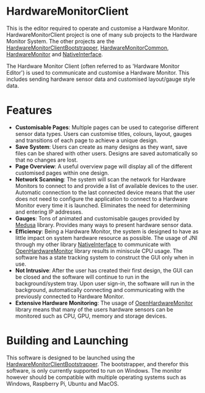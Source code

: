 # HardwareMonitorClient
This is the editor required to operate and customise a Hardware Monitor. HardwareMonitorClient project is one of many sub projects to the Hardware Monitor System. The other projects are the [HardwareMonitorClientBootstrapper](https://github.com/ChristianBenner/HardwareMonitorClientBootstrapper), [HardwareMonitorCommon](https://github.com/ChristianBenner/HardwareMonitorCommon), [HardwareMonitor](https://github.com/ChristianBenner/HardwareMonitor) and [NativeInterface](https://github.com/ChristianBenner/NativeInterface).

The Hardware Monitor Client (often referred to as 'Hardware Monitor Editor') is used to communicate and customise a Hardware Monitor. This includes sending hardware sensor data and customised layout/gauge style data.

# Features
- **Customisable Pages**: Multiple pages can be used to categorise different sensor data types. Users can customise titles, colours, layout, gauges and transitions of each page to achieve a unique design.
- **Save System**: Users can create as many designs as they want, save files can be shared with other users. Designs are saved automatically so that no changes are lost.
- **Page Overview**: A useful overview page will display all of the different customised pages within one design.
- **Network Scanning**: The system will scan the network for Hardware Monitors to connect to and provide a list of available devices to the user. Automatic connection to the last connected device means that the user does not need to configure the application to connect to a Hardware Monitor every time it is launched. Eliminates the need for determining and entering IP addresses.
- **Gauges**: Tons of animated and customisable gauges provided by [Medusa](https://github.com/HanSolo/Medusa) library. Provides many ways to present hardware sensor data.
- **Efficiency**: Being a Hardware Monitor, the system is designed to have as little impact on system hardware resource as possible. The usage of JNI through my other library [NativeInterface](https://github.com/ChristianBenner/NativeInterface) to communicate with [OpenHardwareMonitor](https://github.com/openhardwaremonitor/openhardwaremonitor) library results in miniscule CPU usage. The software has a state tracking system to construct the GUI only when in use.
- **Not Intrusive**: After the user has created their first design, the GUI can be closed and the software will continue to run in the background/system tray. Upon user sign-in, the software will run in the background, automatically connecting and communicating with the previously connected to Hardware Monitor.
- **Extensive Hardware Monitoring**: The usage of [OpenHardwareMonitor](https://github.com/openhardwaremonitor/openhardwaremonitor) library means that many of the users hardware sensors can be monitored such as CPU, GPU, memory and storage devices.

# Building and Launching
This software is designed to be launched using the [HardwareMonitorClientBootstrapper](https://github.com/ChristianBenner/HardwareMonitorClientBootstrapper). The bootstrapper, and therefor this software, is only currently supported to run on Windows. The monitor however should be compatible with multiple operating systems such as Windows, Raspberry Pi, Ubuntu and MacOS.

